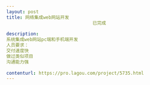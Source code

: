 ```yaml
---                
layout: post       
title: 网络集成web网站开发
                                已完成
           
description: 
系统集成web网站pc端和手机端开发
人员要求：
交付速度快
做过类似项目
沟通能力强
     
contenturl: https://pro.lagou.com/project/5735.html      
---                 
```


